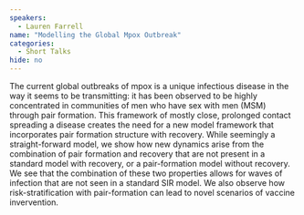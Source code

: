 ```yaml
---
speakers:
  - Lauren Farrell
name: "Modelling the Global Mpox Outbreak"
categories:
  - Short Talks
hide: no
---
```

The current global outbreaks of mpox is a unique infectious disease in the way it seems to be transmitting: it has been observed to be highly concentrated in communities of men who have sex with men (MSM) through pair formation. This framework of mostly close, prolonged contact spreading a disease creates the need for a new model framework that incorporates pair formation structure with recovery. While seemingly a straight-forward model, we show how new dynamics arise from the combination of pair formation and recovery that are not present in a standard model with recovery, or a pair-formation model without recovery. We see that the combination of these two properties allows for waves of infection that are not seen in a standard SIR model. We also observe how risk-stratification with pair-formation can lead to novel scenarios of vaccine invervention.
